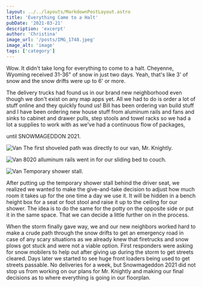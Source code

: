 ```yaml
---
layout: ../../layouts/MarkdownPostLayout.astro
title: 'Everything Came to a Halt'
pubDate: '2021-03-21'
description: 'excerpt'
author: 'Christina'
image_url: '/posts/IMG_1748.jpeg'
image_alt: 'image'
tags: ['category']
---
```


Wow. It didn't take long for everything to come to a halt. Cheyenne, Wyoming received 31-36" of snow in just two days. Yeah, that's like 3' of snow and the snow drifts were up to 6' or more.

The delivery trucks had found us in our brand new neighborhood even though we don't exist on any map apps yet. All we had to do is order a lot of stuff online and they quickly found us! Bill has been ordering van build stuff and I have been ordering new house stuff from aluminum rails and fans and sinks to cabinet and drawer pulls, step stools and towel racks so we had a lot a supplies to work with as we've had a continuous flow of packages,

until SNOWMAGEDDON 2021.

![Van](images/posts/IMG_1654.jpeg)
The first shoveled path was directly to our van, Mr. Knightly.

![Van](images/posts/IMG_1568.jpeg)
8020 alluminum rails went in for our sliding bed to couch.

![Van](images/posts/IMG_1663.jpeg)
Temporary shower stall.

After putting up the temporary shower stall behind the driver seat, we realized we wanted to make the give-and-take decision to adjust how much room it takes up for the one time a day we use it. It will be hidden in a bench height box for a seat or foot stool and raise it up to the ceiling for our shower. The idea is to do the same for the potty on the opposite side or put it in the same space. That we can decide a little further on in the process.

When the storm finally gave way, we and our new neighbors worked hard to make a crude path through the snow drifts to get an emergency road in case of any scary situations as we already knew that firetrucks and snow plows got stuck and were not a viable option. First responders were asking for snow mobilers to help out after giving up during the storm to get streets cleared. Days later we started to see huge front loaders being used to get streets passable. No deliveries for a week, but Snowmageddon 2021 did not stop us from working on our plans for Mr. Knightly and making our final decisions as to where everything is going in our floorplan.
